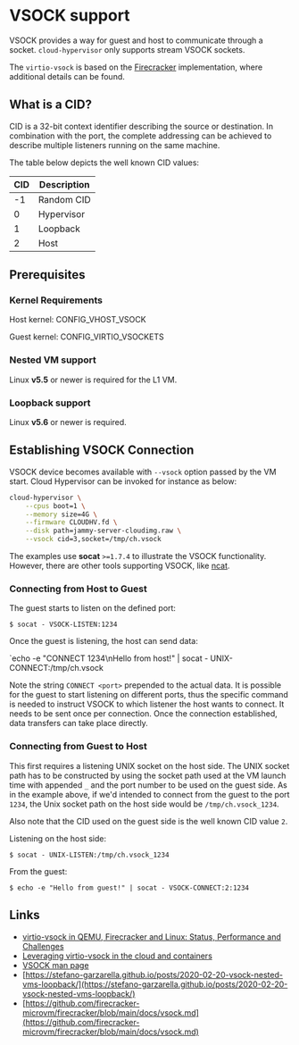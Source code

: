 # VSOCK support

VSOCK provides a way for guest and host to communicate through a socket. `cloud-hypervisor` only supports stream VSOCK sockets.

The `virtio-vsock` is based on the [Firecracker](https://github.com/firecracker-microvm/firecracker/blob/main/docs/vsock.md) implementation, where additional details can be found.

## What is a CID?

CID is a 32-bit context identifier describing the source or destination. In combination with the port, the complete addressing can be achieved to describe multiple listeners running on the same machine.

The table below depicts the well known CID values:

| CID | Description |
|-----|-------------|
| -1  | Random CID |
|  0  | Hypervisor |
|  1  | Loopback |
|  2  | Host |

## Prerequisites

### Kernel Requirements

Host kernel: CONFIG_VHOST_VSOCK

Guest kernel: CONFIG_VIRTIO_VSOCKETS

### Nested VM support

Linux __v5.5__ or newer is required for the L1 VM.

### Loopback support

Linux __v5.6__ or newer is required.

## Establishing VSOCK Connection

VSOCK device becomes available with `--vsock` option passed by the VM start. Cloud Hypervisor can be invoked for instance as below:

```bash
cloud-hypervisor \
	--cpus boot=1 \
	--memory size=4G \
	--firmware CLOUDHV.fd \
	--disk path=jammy-server-cloudimg.raw \
	--vsock cid=3,socket=/tmp/ch.vsock
```

The examples use __socat__ `>=1.7.4` to illustrate the VSOCK functionality. However, there are other tools supporting VSOCK, like [ncat](https://stefano-garzarella.github.io/posts/2019-11-08-kvmforum-2019-vsock/).

### Connecting from Host to Guest

The guest starts to listen on the defined port:

`$ socat - VSOCK-LISTEN:1234`

Once the guest is listening, the host can send data:

`echo -e "CONNECT 1234\\nHello from host!" | socat - UNIX-CONNECT:/tmp/ch.vsock

Note the string `CONNECT <port>` prepended to the actual data. It is possible for the guest to start listening on different ports, thus the specific command is needed to instruct VSOCK to which listener the host wants to connect. It needs to be sent once per connection. Once the connection established, data transfers can take place directly.

### Connecting from Guest to Host

This first requires a listening UNIX socket on the host side. The UNIX socket path has to be constructed by using the socket path used at the VM launch time with appended `_` and the port number to be used on the guest side. As in the example above, if we'd intended to connect from the guest to the port `1234`, the Unix socket path on the host side would be `/tmp/ch.vsock_1234`.

Also note that the CID used on the guest side is the well known CID value `2`.

Listening on the host side:

`$ socat - UNIX-LISTEN:/tmp/ch.vsock_1234`

From the guest:

`$ echo -e "Hello from guest!" | socat - VSOCK-CONNECT:2:1234`

## Links

- [virtio-vsock in QEMU, Firecracker and Linux: Status, Performance and Challenges](https://kvmforum2019.sched.com/event/TmwK)
- [Leveraging virtio-vsock in the cloud and containers](https://archive.fosdem.org/2021/schedule/event/vai_virtio_vsock/)
- [VSOCK man page](https://manpages.ubuntu.com/manpages/focal/man7/vsock.7.html)
- [https://stefano-garzarella.github.io/posts/2020-02-20-vsock-nested-vms-loopback/](https://stefano-garzarella.github.io/posts/2020-02-20-vsock-nested-vms-loopback/)
- [https://github.com/firecracker-microvm/firecracker/blob/main/docs/vsock.md](https://github.com/firecracker-microvm/firecracker/blob/main/docs/vsock.md)
